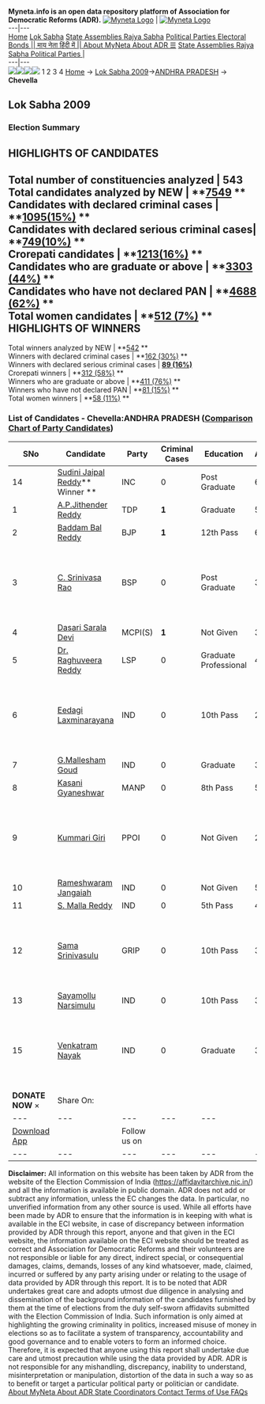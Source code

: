 **Myneta.info is an open data repository platform of Association for Democratic Reforms (ADR).**
[![Myneta Logo](https://www.myneta.info/lib/img/myneta-logo.png)](https://www.myneta.info/) | [![Myneta Logo](https://www.myneta.info/lib/img/adr-logo.png)](https://adrindia.org)  
---|---  
[Home](https://www.myneta.info/) [Lok Sabha](https://www.myneta.info/#ls "Lok Sabha") [ State Assemblies ](https://www.myneta.info/#sa "State Assemblies") [Rajya Sabha](https://www.myneta.info/#rs "Rajya Sabha") [Political Parties ](https://www.myneta.info/party "Political Parties") [ Electoral Bonds ](https://www.myneta.info/electoral_bonds "Electoral Bonds") [ || माय नेता हिंदी में || ](https://translate.google.co.in/translate?prev=hp&hl=en&js=y&u=www.myneta.info&sl=en&tl=hi&history_state0=) [ About MyNeta ](https://adrindia.org/content/about-myneta) [ About ADR ](https://adrindia.org/about-adr/who-we-are) [☰](javascript:void\(0\))
[ State Assemblies ](https://www.myneta.info/#sa "State Assemblies") [ Rajya Sabha ](https://www.myneta.info/#rs "Rajya Sabha") [ Political Parties ](https://www.myneta.info/party "Political Parties")
|   
---|---  
![](https://www.myneta.info/lib/img/banner/banner-1.png)![](https://www.myneta.info/lib/img/banner/banner-2.png)![](https://www.myneta.info/lib/img/banner/banner-3.png)![](https://www.myneta.info/lib/img/banner/banner-4.png)
1  2  3  4 
[Home](https://www.myneta.info/) → [Lok Sabha 2009](https://www.myneta.info/ls2009/)→[ANDHRA PRADESH](https://www.myneta.info/ls2009/index.php?action=show_constituencies&state_id=1) → **Chevella**
### 
## Lok Sabha 2009
###  Election Summary 
HIGHLIGHTS OF CANDIDATES  
---  
Total number of constituencies analyzed |  543   
Total candidates analyzed by NEW | **[7549](https://www.myneta.info/ls2009/index.php?action=summary&subAction=candidates_analyzed&sort=candidate#summary) **  
Candidates with declared criminal cases | **[1095(15%)](https://www.myneta.info/ls2009/index.php?action=summary&subAction=crime&sort=candidate#summary) **  
Candidates with declared serious criminal cases| **[749(10%)](https://www.myneta.info/ls2009/index.php?action=summary&subAction=serious_crime&sort=candidate#summary) **  
Crorepati candidates | **[1213(16%)](https://www.myneta.info/ls2009/index.php?action=summary&subAction=crorepati&sort=candidate#summary) **  
Candidates who are graduate or above | **[3303 (44%)](https://www.myneta.info/ls2009/index.php?action=summary&subAction=education&sort=candidate#summary) **  
Candidates who have not declared PAN | **[4688 (62%)](https://www.myneta.info/ls2009/index.php?action=summary&subAction=without_pan&sort=candidate#summary) **  
Total women candidates | **[512 (7%)](https://www.myneta.info/ls2009/index.php?action=summary&subAction=women_candidate&sort=candidate#summary) **  
HIGHLIGHTS OF WINNERS  
---  
Total winners analyzed by NEW | **[542](https://www.myneta.info/ls2009/index.php?action=summary&subAction=winner_analyzed&sort=candidate#summary) **  
Winners with declared criminal cases | **[162 (30%)](https://www.myneta.info/ls2009/index.php?action=summary&subAction=winner_crime&sort=candidate#summary) **  
Winners with declared serious criminal cases | **[89 (16%)](https://www.myneta.info/ls2009/index.php?action=summary&subAction=winner_serious_crime&sort=candidate#summary)**  
Crorepati winners | **[312 (58%)](https://www.myneta.info/ls2009/index.php?action=summary&subAction=winner_crorepati&sort=candidate#summary) **  
Winners who are graduate or above | **[411 (76%)](https://www.myneta.info/ls2009/index.php?action=summary&subAction=winner_education&sort=candidate#summary) **  
Winners who have not declared PAN | **[81 (15%)](https://www.myneta.info/ls2009/index.php?action=summary&subAction=winner_without_pan&sort=candidate#summary) **  
Total women winners | **[58 (11%)](https://www.myneta.info/ls2009/index.php?action=summary&subAction=winner_women&sort=candidate#summary) **  
### List of Candidates - Chevella:ANDHRA PRADESH ([Comparison Chart of Party Candidates](https://www.myneta.info/ls2009/comparisonchart.php?constituency_id=10))
SNo | Candidate| Party| Criminal Cases| Education| Age| Total Assets| Liabilities  
---|---|---|---|---|---|---|---  
14  | [Sudini Jaipal Reddy](https://www.myneta.info/ls2009/candidate.php?candidate_id=536)** Winner ** | INC | 0 | Post Graduate| 67 | Rs 5,61,50,333 ~ 5 Crore+ | Rs 20,42,919 ~ 20 Lacs+  
1  | [A.P.Jithender Reddy](https://www.myneta.info/ls2009/candidate.php?candidate_id=537) | TDP | **1** | Graduate| 54 | Rs 26,76,68,583 ~ 26 Crore+ | Rs 36,21,000 ~ 36 Lacs+  
2  | [Baddam Bal Reddy](https://www.myneta.info/ls2009/candidate.php?candidate_id=56) | BJP | **1** | 12th Pass| 64 | Rs 63,43,740 ~ 63 Lacs+ | Rs 0 ~   
3  | [C. Srinivasa Rao](https://www.myneta.info/ls2009/candidate.php?candidate_id=638) | BSP | 0 | Post Graduate| 39 | ![](https://myneta.info/image_v2.php?myneta_folder=ls2009&candidate_id=638&col=ta) | ![](https://myneta.info/image_v2.php?myneta_folder=ls2009&candidate_id=638&col=lia)  
4  | [Dasari Sarala Devi](https://www.myneta.info/ls2009/candidate.php?candidate_id=640) | MCPI(S) | **1** | Not Given| 39 | Rs 5,30,000 ~ 5 Lacs+ | Rs 15,000 ~ 15 Thou+  
5  | [Dr. Raghuveera Reddy](https://www.myneta.info/ls2009/candidate.php?candidate_id=539) | LSP | 0 | Graduate Professional| 42 | Rs 81,50,000 ~ 81 Lacs+ | Rs 7,00,000 ~ 7 Lacs+  
6  | [Eedagi Laxminarayana](https://www.myneta.info/ls2009/candidate.php?candidate_id=642) | IND | 0 | 10th Pass| 27 | ![](https://myneta.info/image_v2.php?myneta_folder=ls2009&candidate_id=642&col=ta) | ![](https://myneta.info/image_v2.php?myneta_folder=ls2009&candidate_id=642&col=lia)  
7  | [G.Mallesham Goud](https://www.myneta.info/ls2009/candidate.php?candidate_id=57) | IND | 0 | Graduate| 32 | Rs 4,00,000 ~ 4 Lacs+ | Rs 0 ~   
8  | [Kasani Gyaneshwar](https://www.myneta.info/ls2009/candidate.php?candidate_id=538) | MANP | 0 | 8th Pass| 54 | Rs 45,51,21,661 ~ 45 Crore+ | Rs 0 ~   
9  | [Kummari Giri](https://www.myneta.info/ls2009/candidate.php?candidate_id=639) | PPOI | 0 | Not Given| 28 | ![](https://myneta.info/image_v2.php?myneta_folder=ls2009&candidate_id=639&col=ta) | ![](https://myneta.info/image_v2.php?myneta_folder=ls2009&candidate_id=639&col=lia)  
10  | [Rameshwaram Jangaiah](https://www.myneta.info/ls2009/candidate.php?candidate_id=644) | IND | 0 | Not Given| 52 | Rs 1,30,000 ~ 1 Lacs+ | Rs 0 ~   
11  | [S. Malla Reddy](https://www.myneta.info/ls2009/candidate.php?candidate_id=643) | IND | 0 | 5th Pass| 43 | Rs 28,23,736 ~ 28 Lacs+ | Rs 0 ~   
12  | [Sama Srinivasulu](https://www.myneta.info/ls2009/candidate.php?candidate_id=641) | GRIP | 0 | 10th Pass| 34 | ![](https://myneta.info/image_v2.php?myneta_folder=ls2009&candidate_id=641&col=ta) | ![](https://myneta.info/image_v2.php?myneta_folder=ls2009&candidate_id=641&col=lia)  
13  | [Sayamollu Narsimulu](https://www.myneta.info/ls2009/candidate.php?candidate_id=646) | IND | 0 | 10th Pass| 30 | Nil | Rs 0 ~   
15  | [Venkatram Nayak](https://www.myneta.info/ls2009/candidate.php?candidate_id=645) | IND | 0 | Graduate| 34 | ![](https://myneta.info/image_v2.php?myneta_folder=ls2009&candidate_id=645&col=ta) | ![](https://myneta.info/image_v2.php?myneta_folder=ls2009&candidate_id=645&col=lia)  
|  **DONATE NOW** × |  Share On:  | [](https://api.whatsapp.com/send?text=https%3A%2F%2Fmyneta.info%2Fpunjab2022%2Findex.php%3Faction%3Dshow_constituencies%26state_id%3D19) | [](https://www.facebook.com/sharer/sharer.php?u=https%3A%2F%2Fmyneta.info%2Fpunjab2022%2Findex.php%3Faction%3Dshow_constituencies%26state_id%3D19) | [](https://twitter.com/share?url=https%3A%2F%2Fmyneta.info%2Fpunjab2022%2Findex.php%3Faction%3Dshow_constituencies%26state_id%3D19)  
---|---|---|---|---  
| [ Download App ](https://play.google.com/store/apps/details?id=com.webrosoft.myneta1&pcampaignid=pcampaignidMKT-Other-global-all-co-prtnr-py-PartBadge-Mar2515-1) | [](https://play.google.com/store/apps/details?id=com.webrosoft.myneta1&pcampaignid=pcampaignidMKT-Other-global-all-co-prtnr-py-PartBadge-Mar2515-1) |  Follow us on  | [](https://www.facebook.com/adrindia.org/) | [](https://twitter.com/adrspeaks) | [](https://groups.google.com/g/national-election-watch?hl=en&pli=1) | [](https://www.instagram.com/adrspeaks/) | [](https://www.youtube.com/user/adrspeaks) | [](https://sharechat.com/profile/adrspeaks)  
---|---|---|---|---|---|---|---|---  
**Disclaimer:** All information on this website has been taken by ADR from the website of the Election Commission of India (https://affidavitarchive.nic.in/) and all the information is available in public domain. ADR does not add or subtract any information, unless the EC changes the data. In particular, no unverified information from any other source is used. While all efforts have been made by ADR to ensure that the information is in keeping with what is available in the ECI website, in case of discrepancy between information provided by ADR through this report, anyone and that given in the ECI website, the information available on the ECI website should be treated as correct and Association for Democratic Reforms and their volunteers are not responsible or liable for any direct, indirect special, or consequential damages, claims, demands, losses of any kind whatsoever, made, claimed, incurred or suffered by any party arising under or relating to the usage of data provided by ADR through this report. It is to be noted that ADR undertakes great care and adopts utmost due diligence in analysing and dissemination of the background information of the candidates furnished by them at the time of elections from the duly self-sworn affidavits submitted with the Election Commission of India. Such information is only aimed at highlighting the growing criminality in politics, increased misuse of money in elections so as to facilitate a system of transparency, accountability and good governance and to enable voters to form an informed choice. Therefore, it is expected that anyone using this report shall undertake due care and utmost precaution while using the data provided by ADR. ADR is not responsible for any mishandling, discrepancy, inability to understand, misinterpretation or manipulation, distortion of the data in such a way so as to benefit or target a particular political party or politician or candidate. 
[ About MyNeta ](https://adrindia.org/content/about-myneta) [ About ADR ](https://adrindia.org/about-adr/who-we-are) [ State Coordinators ](https://adrindia.org/about-adr/state-coordinators) [ Contact ](https://adrindia.org/contact-us) [ Terms of Use ](https://adrindia.org/content/adr-terms-use) [ FAQs ](https://adrindia.org/content/faqs)
